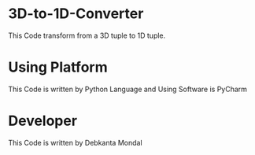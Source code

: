 # 3D-to-1D-Converter
This Code transform from a 3D tuple to 1D tuple.
# Using Platform
This Code is written by Python Language and Using Software is PyCharm
# Developer
This Code is written by Debkanta Mondal
